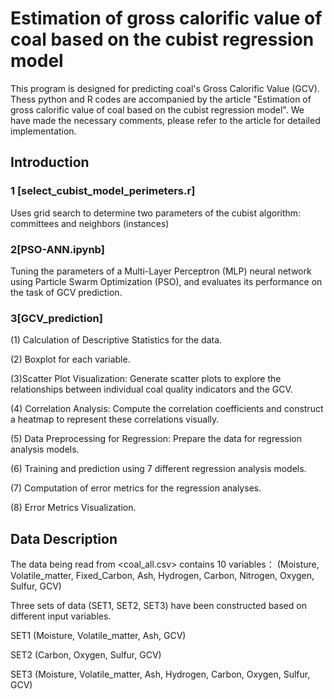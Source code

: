 # Estimation of gross calorific value of coal based on the cubist regression model
This program is designed for predicting coal's Gross Calorific Value (GCV).
Thess python and R codes are accompanied by the article "Estimation of gross calorific value of coal based on the cubist regression model". 
We have made the necessary comments, please refer to the article for detailed implementation.

## Introduction
### 1 [select_cubist_model_perimeters.r]
Uses grid search to determine two parameters of the cubist algorithm: committees and neighbors (instances)
### 2[PSO-ANN.ipynb]
Tuning the parameters of a Multi-Layer Perceptron (MLP) neural network using Particle Swarm Optimization (PSO), and evaluates its performance on the task of GCV prediction.
### 3[GCV_prediction]
(1) Calculation of Descriptive Statistics for the data.

(2) Boxplot for each variable.

(3)Scatter Plot Visualization: Generate scatter plots to explore the relationships between individual coal quality indicators and the GCV.

(4) Correlation Analysis: Compute the correlation coefficients and construct a heatmap to represent these correlations visually.

(5) Data Preprocessing for Regression: Prepare the data for regression analysis models.

(6) Training and prediction using 7 different regression analysis models.

(7) Computation of error metrics for the regression analyses.

(8) Error Metrics Visualization.
## Data Description
The data being read from <coal_all.csv> contains 10 variables：
(Moisture, Volatile_matter, Fixed_Carbon, Ash, Hydrogen, Carbon, Nitrogen, Oxygen, Sulfur, GCV)

Three sets of data (SET1, SET2, SET3) have been constructed based on different input variables.

SET1 (Moisture, Volatile_matter, Ash, GCV)

SET2 (Carbon, Oxygen, Sulfur, GCV)

SET3 (Moisture, Volatile_matter, Ash, Hydrogen, Carbon, Oxygen, Sulfur, GCV)
